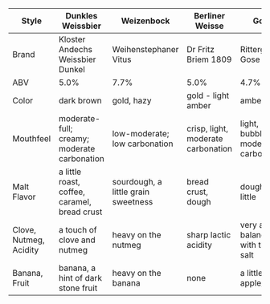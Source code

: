 | Style | Dunkles Weissbier | Weizenbock | Berliner Weisse | Gose |
|--|--|--|--|--|
| Brand | Kloster Andechs Weissbier Dunkel| Weihenstephaner Vitus | Dr Fritz Briem 1809 | Ritterguts Gose 
| ABV | 5.0% | 7.7% | 5.0% | 4.7%
| Color | dark brown | gold, hazy | gold - light amber | amber
| Mouthfeel | moderate-full; creamy; moderate carbonation | low-moderate; low carbonation | crisp, light, moderate carbonation | light, bubbly, moderate carbonation
| Malt Flavor | a little roast, coffee, caramel, bread crust| sourdough, a little grain sweetness| bread crust, dough| dough, very little
| Clove, Nutmeg, Acidity | a touch of clove and nutmeg | heavy on the nutmeg | sharp lactic acidity | very acidic, balanced with the salt
| Banana, Fruit | banana, a hint of dark stone fruit | heavy on the banana | none | a little apple/pear
